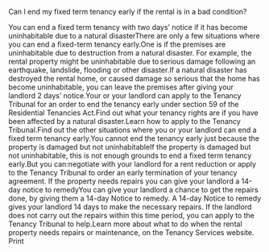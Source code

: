 Can I end my fixed term tenancy early if the  rental is in a bad condition?

You can end a fixed term tenancy with two days’ notice if it has become uninhabitable due to a natural disasterThere are only a few situations where you can end a fixed-term tenancy early.One is if the premises are uninhabitable due to destruction from a natural disaster. For example, the rental property might be uninhabitable due to serious damage following an earthquake, landslide, flooding or other disaster.If a natural disaster has destroyed the rental home, or caused damage so serious that the home has become uninhabitable, you can leave the premises after giving your landlord 2 days’ notice.Your or your landlord can apply to the Tenancy Tribunal for an order to end the tenancy early under section 59 of the Residential Tenancies Act.Find out what your tenancy rights are if you have been affected by a natural disaster.Learn how to apply to the Tenancy Tribunal.Find out the other situations where you or your landlord can end a fixed term tenancy early.You cannot end the tenancy early just because the property is damaged but not uninhabitableIf the property is damaged but not uninhabitable, this is not enough grounds to end a fixed term tenancy early.But you can:negotiate with your landlord for a rent reduction or
apply to the Tenancy Tribunal to order an early termination of your tenancy agreement.
If the property needs repairs you can give your landlord a 14-day notice to remedyYou can give your landlord a chance to get the repairs done, by giving them a 14-day Notice to remedy. A 14-day Notice to remedy gives your landlord 14 days to make the necessary repairs. If the landlord does not carry out the repairs within this time period, you can apply to the Tenancy Tribunal to help.Learn more about what to do when the rental property needs repairs or maintenance, on the Tenancy Services website.  Print 